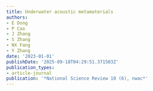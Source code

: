 ```yaml
---
title: Underwater acoustic metamaterials
authors:
- E Dong
- P Cao
- J Zhang
- S Zhang
- NX Fang
- Y Zhang
date: '2023-01-01'
publishDate: '2025-09-18T04:29:51.371503Z'
publication_types:
- article-journal
publication: '*National Science Review 10 (6), nwac*'
---
```

